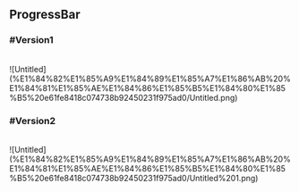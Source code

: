 ## ProgressBar

### #Version1
<br>
![Untitled](%E1%84%82%E1%85%A9%E1%84%89%E1%85%A7%E1%86%AB%20%E1%84%81%E1%85%AE%E1%84%86%E1%85%B5%E1%84%80%E1%85%B5%20e61fe8418c074738b92450231f975ad0/Untitled.png)



### #Version2
<br>
![Untitled](%E1%84%82%E1%85%A9%E1%84%89%E1%85%A7%E1%86%AB%20%E1%84%81%E1%85%AE%E1%84%86%E1%85%B5%E1%84%80%E1%85%B5%20e61fe8418c074738b92450231f975ad0/Untitled%201.png)


